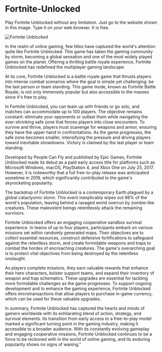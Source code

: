 # Fortnite-Unlocked
Play Fortnite Unblocked without any limitation. Just go to the website shown in this image. Type it on your web browser. It is free.

![Fortnite Unblocked](https://i.postimg.cc/sg1P7rCD/13.png)

In the realm of online gaming, few titles have captured the world's attention quite like Fortnite Unblocked. This game has taken the gaming community by storm, becoming a global sensation and one of the most widely played games on the planet. Offering a thrilling battle royale experience, Fortnite Unblocked has redefined the multiplayer gaming landscape.

At its core, Fortnite Unblocked is a battle royale game that thrusts players into intense combat scenarios where the goal is simple yet challenging: be the last person or team standing. This game mode, known as Fortnite Battle Royale, is not only immensely popular but also accessible to the masses since it's free to play.

In Fortnite Unblocked, you can team up with friends or go solo, and matches can accommodate up to 100 players. The objective remains constant: eliminate your opponents or outlast them while navigating the ever-shrinking safe zone that forces players into close encounters. To survive and thrive, players must scavenge for weapons and armor, ensuring they have the upper hand in confrontations. As the game progresses, the safe zone becomes smaller, intensifying the pressure and driving players toward inevitable showdowns. Victory is claimed by the last player or team standing.

Developed by People Can Fly and published by Epic Games, Fortnite Unblocked made its debut as a paid early access title for platforms such as Microsoft Windows, macOS, PlayStation 4, and Xbox One on July 25, 2017. However, it is noteworthy that a full free-to-play release was anticipated sometime in 2019, which significantly contributed to the game's skyrocketing popularity.

The backdrop of Fortnite Unblocked is a contemporary Earth plagued by a global cataclysmic storm. This event inexplicably wipes out 98% of the world's population, leaving behind a ravaged world overrun by zombie-like creatures. These malevolent beings relentlessly attack the remaining survivors.

Fortnite Unblocked offers an engaging cooperative sandbox survival experience. In teams of up to four players, participants embark on various missions set within randomly generated maps. Their objectives are to collect essential resources, construct defensive fortifications to safeguard against the relentless storm, and create formidable weapons and traps to combat the hordes of encroaching creatures. The game's overarching goal is to protect vital objectives from being destroyed by the relentless onslaught.

As players complete missions, they earn valuable rewards that enhance their hero characters, bolster support teams, and expand their inventory of weapon and trap schematics. These upgrades are essential for tackling more formidable challenges as the game progresses. To support ongoing development and to enhance the gaming experience, Fortnite Unblocked offers microtransactions that allow players to purchase in-game currency, which can be used for these valuable upgrades.

In summary, Fortnite Unblocked has captured the hearts and minds of gamers worldwide with its exhilarating blend of action, strategy, and survival elements. Its transition from early access to a free-to-play model marked a significant turning point in the gaming industry, making it accessible to a broader audience. With its constantly evolving gameplay and engaging cooperative missions, Fortnite Unblocked continues to be a force to be reckoned with in the world of online gaming, and its enduring popularity shows no signs of waning."
